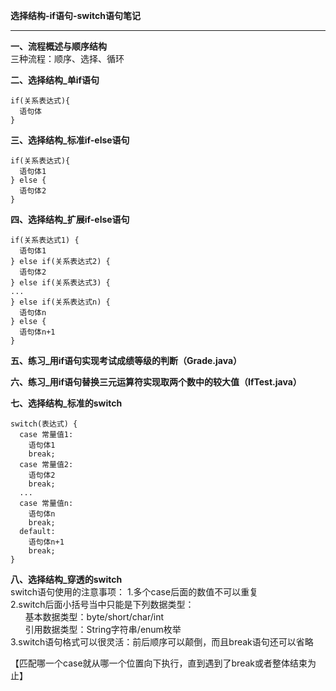 **选择结构-if语句-switch语句笔记**  


----------


**一、流程概述与顺序结构**  
    三种流程：顺序、选择、循环  
      
**二、选择结构_单if语句** 

    if(关系表达式){  
      语句体  
    }  
      
**三、选择结构_标准if-else语句**  

    if(关系表达式){  
      语句体1  
    } else {  
      语句体2  
    }  
      
**四、选择结构_扩展if-else语句**  

    if(关系表达式1) {  
      语句体1  
    } else if(关系表达式2) {  
      语句体2  
    } else if(关系表达式3) {  
    ...  
    } else if(关系表达式n) {  
      语句体n  
    } else {  
      语句体n+1  
    }  
      
**五、练习_用if语句实现考试成绩等级的判断（Grade.java）**  
  
**六、练习_用if语句替换三元运算符实现取两个数中的较大值（IfTest.java）**  
  
**七、选择结构_标准的switch**  

    switch(表达式) {  
      case 常量值1:  
        语句体1  
        break;  
      case 常量值2:  
        语句体2  
        break;  
      ...  
      case 常量值n:  
        语句体n  
        break;  
      default:  
        语句体n+1  
        break;    
    }  
      
**八、选择结构_穿透的switch**  
switch语句使用的注意事项：
1.多个case后面的数值不可以重复  
2.switch后面小括号当中只能是下列数据类型：  
&nbsp;&nbsp;&nbsp;&nbsp;&nbsp;&nbsp;基本数据类型：byte/short/char/int  
&nbsp;&nbsp;&nbsp;&nbsp;&nbsp;&nbsp;引用数据类型：String字符串/enum枚举  
3.switch语句格式可以很灵活：前后顺序可以颠倒，而且break语句还可以省略  
                      
【匹配哪一个case就从哪一个位置向下执行，直到遇到了break或者整体结束为止】
